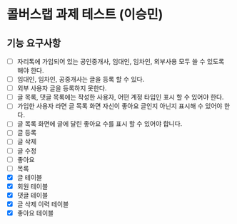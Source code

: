 # 콜버스랩 과제 테스트 (이승민)

## 기능 요구사항
* [ ] 자리톡에 가입되어 있는 공인중개사, 임대인, 임차인, 외부사용 모두 쓸 수 있도록 해야 한다.
* [ ] 임대인, 임차인, 공중개사는 글을 등록 할 수 있다.
* [ ] 외부 사용자 글을 등록하지 못한다.
* [ ] 글 목록, 댓글 목록에는 작성한 사용자, 어떤 계정 타입인 표시 할 수 있어야 한다.
* [ ] 가입한 사용자 라면 글 목록 화면 자신이 좋아요  글인지 아닌지 표시해  수 있어야 한다.
* [ ] 글 목록 화면에 글에 달린 좋아요 수를 표시 할 수 있어야 합니다.
* [ ] 글 등록
* [ ] 글 삭제
* [ ] 글 수정
* [ ] 좋아요
* [ ] 목록
* [x] 글 테이블
* [x] 회원 테이블
* [x] 댓글 테이블
* [x] 글 삭제 이력 테이블
* [x] 좋아요 테이블
